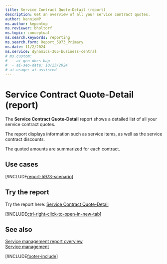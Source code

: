```yaml
---
title: Service Contract Quote-Detail (report)
description: Get an overview of all your service contract quotes.
author: kennieNP
ms.author: kepontop
ms.reviewer: bholtorf
ms.topic: conceptual
ms.search.keywords: reporting
ms.search.form: Report_5973_Primary
ms.date: 11/2/2024
ms.service: dynamics-365-business-central
# ms.custom:
#  - ai-gen-docs-bap
#  - ai-seo-date: 10/23/2024
# ai.usage: ai-assisted
---
```


# Service Contract Quote-Detail (report)

The **Service Contract Quote-Detail** report shows a detailed list of all your service contract quotes.

The report displays information such as service items, as well as the service contract discounts. 

The quoted amounts are summarized for each contract.


## Use cases

[!INCLUDE[report-5973-scenario](../includes/report-5973-scenario-include.md)]

<!-- 

Prompt

Below is a report in an ERP system. Provide 3-4 use cases for different personas working with project management or finance for projects.

Format like this:    
  
As a <persona>, use the report to    
* use case 1  
* use case 2    

Do not capitalize the persona names. 

Do not start lines with "Use the data to"

## Report name
Service Contract Quote-Detail

## Report description


### What the report does

### Use cases


Please include your data sources and URLs

-->


## Try the report

Try the report here: [Service Contract Quote-Detail](https://businesscentral.dynamics.com?report=5973)

[!INCLUDE[ctrl-right-click-to-open-in-new-tab](../includes/ctrl-right-click-to-open-in-new-tab.md)]


## See also

[Service management report overview](../service-reports.md)   
[Service management](../service-service.md)    

[!INCLUDE[footer-include](../includes/footer-banner.md)]
